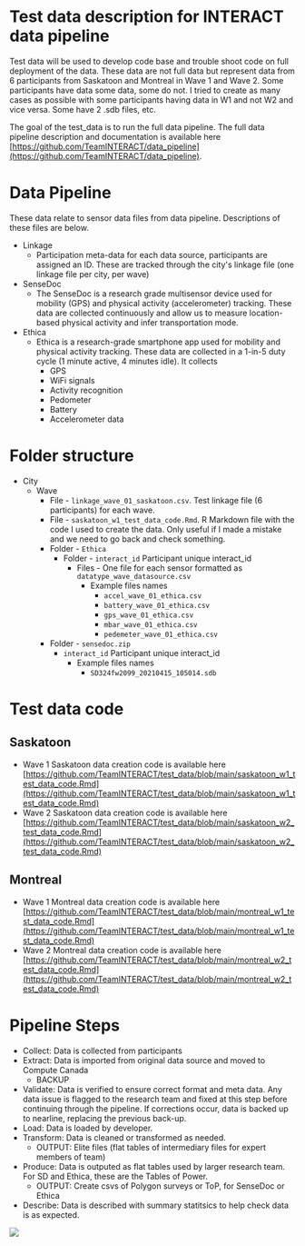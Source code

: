 # Test data description for INTERACT data pipeline

Test data will be used to develop code base and trouble shoot code on full deployment of the data. These data are not full data but represent data from 6 participants from Saskatoon and Montreal in Wave 1 and Wave 2. Some participants have data some data, some do not. I tried to create as many cases as possible with some participants having data in W1 and not W2 and vice versa. Some have 2 .sdb files, etc.

The goal of the test_data is to run the full data pipeline. The full data pipeline description and documentation is available here [https://github.com/TeamINTERACT/data_pipeline](https://github.com/TeamINTERACT/data_pipeline).

# Data Pipeline 

These data relate to sensor data files from data pipeline. Descriptions of these files are below.

* Linkage
    * Participation meta-data for each data source, participants are assigned an ID. These are tracked through the city's linkage file (one linkage file per city, per wave)
* SenseDoc
    * The SenseDoc is a research grade multisensor device used for mobility (GPS) and physical activity (accelerometer) tracking. These data are collected continuously and allow us to measure location-based physical activity and infer transportation mode.
* Ethica
    * Ethica is a research-grade smartphone app used for mobility and physical activity tracking. These data are collected in a 1-in-5 duty cycle (1 minute active, 4 minutes idle). It collects
        * GPS
        * WiFi signals
        * Activity recognition
        * Pedometer
        * Battery
        * Accelerometer data

# Folder structure

* City
    * Wave
        * File - `linkage_wave_01_saskatoon.csv`. Test linkage file (6 participants) for each wave.
        * File - `saskatoon_w1_test_data_code.Rmd`. R Markdown file with the code I used to create the data. Only useful if I made a mistake and we need to go back and check something.
      * Folder - `Ethica`
        * Folder - `interact_id` Participant unique interact_id
            * Files - One file for each sensor formatted as `datatype_wave_datasource.csv` 
              * Example files names
                * `accel_wave_01_ethica.csv`
                * `battery_wave_01_ethica.csv`
                * `gps_wave_01_ethica.csv`
                * `mbar_wave_01_ethica.csv`
                * `pedemeter_wave_01_ethica.csv`
      * Folder - `sensedoc.zip`
        * `interact_id` Participant unique interact_id
            * Example files names  
              * `SD324fw2099_20210415_105014.sdb`

# Test data code

## Saskatoon

* Wave 1 Saskatoon data creation code is available here [https://github.com/TeamINTERACT/test_data/blob/main/saskatoon_w1_test_data_code.Rmd](https://github.com/TeamINTERACT/test_data/blob/main/saskatoon_w1_test_data_code.Rmd)
* Wave 2 Saskatoon data creation code is available here [https://github.com/TeamINTERACT/test_data/blob/main/saskatoon_w2_test_data_code.Rmd](https://github.com/TeamINTERACT/test_data/blob/main/saskatoon_w2_test_data_code.Rmd)

## Montreal

* Wave 1 Montreal data creation code is available here [https://github.com/TeamINTERACT/test_data/blob/main/montreal_w1_test_data_code.Rmd](https://github.com/TeamINTERACT/test_data/blob/main/montreal_w1_test_data_code.Rmd)
* Wave 2 Montreal data creation code is available here [https://github.com/TeamINTERACT/test_data/blob/main/montreal_w2_test_data_code.Rmd](https://github.com/TeamINTERACT/test_data/blob/main/montreal_w2_test_data_code.Rmd)

# Pipeline Steps

  * Collect: Data is collected from participants
  * Extract: Data is imported from original data source and moved to Compute Canada
    * BACKUP
  * Validate: Data is verified to ensure correct format and meta data. Any data issue is flagged to the research team and fixed at this step before continuing through the pipeline. If corrections occur, data is backed up to nearline, replacing the previous back-up.
  * Load: Data is loaded by developer.
  * Transform: Data is cleaned or transformed as needed.
    * OUTPUT: Elite files (flat tables of intermediary files for expert members of team)
  * Produce: Data is outputed as flat tables used by larger research team. For SD and Ethica, these are the Tables of Power.
    * OUTPUT: Create csvs of Polygon surveys or ToP, for SenseDoc or Ethica
  * Describe: Data is described with summary statitsics to help check data is as expected.
  
![](https://user-images.githubusercontent.com/48290593/252497954-1e459533-74ee-4e2c-942d-29013f293dcd.png)



